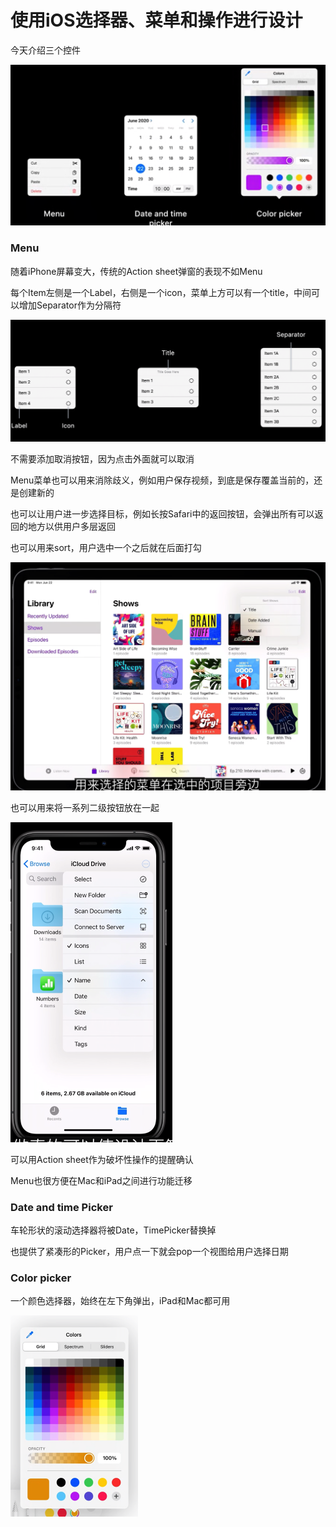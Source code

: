 # 使用iOS选择器、菜单和操作进行设计

今天介绍三个控件

<img src="./README.assets/image-20240716192450621.png" alt="image-20240716192450621" style="zoom:50%;" />

### Menu

随着iPhone屏幕变大，传统的Action sheet弹窗的表现不如Menu

每个Item左侧是一个Label，右侧是一个icon，菜单上方可以有一个title，中间可以增加Separator作为分隔符

<img src="./README.assets/image-20240716193556657.png" alt="image-20240716193556657" style="zoom:50%;" />

不需要添加取消按钮，因为点击外面就可以取消

Menu菜单也可以用来消除歧义，例如用户保存视频，到底是保存覆盖当前的，还是创建新的

也可以让用户进一步选择目标，例如长按Safari中的返回按钮，会弹出所有可以返回的地方以供用户多层返回

也可以用来sort，用户选中一个之后就在后面打勾

<img src="./README.assets/image-20240716194023560.png" alt="image-20240716194023560" style="zoom:50%;" />

也可以用来将一系列二级按钮放在一起

<img src="./README.assets/image-20240716194059671.png" alt="image-20240716194059671" style="zoom:50%;" />

可以用Action sheet作为破坏性操作的提醒确认

Menu也很方便在Mac和iPad之间进行功能迁移

### Date and time Picker

车轮形状的滚动选择器将被Date，TimePicker替换掉

也提供了紧凑形的Picker，用户点一下就会pop一个视图给用户选择日期

### Color picker

一个颜色选择器，始终在左下角弹出，iPad和Mac都可用

<img src="./README.assets/image-20240716201844051.png" alt="image-20240716201844051" style="zoom:50%;" />